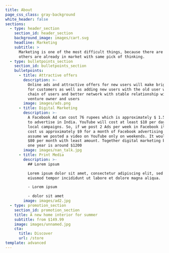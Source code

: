 ```yaml
---
title: About
page_css_class: gray-background
white_header: false
sections:
  - type: header_section
    section_id: header_section
    background_image: images/cart.svg
    headline: Marketing
    subtitle: >
      Marketing is one of the most difficult things, because there are many
      others are already in market with same pick of thinking.
  - type: bulletpoints_section
    section_id: bulletpoints_section
    bulletpoints:
      - title: Attractive offers
        description: >-
          Online ads and attractive offers for new users will make bright light
          for customers as well as adding new users with the old user will make
          chain of users and better network with stable relationship with the
          venture owner and users
        image: images/ads.png
      - title: Digital Marketing
        description: >-
          A Facebook Ad can cost 76 rupees which is approximately $ 1.5 per day
          to advertise in India. YouTube will cost at least $10 per day for
          local campaigns. So, if we post 2 Ads per week in Facebook it might
          cost us approximately $9 for a month of Facebook advertising. Also
          assume we posted a video on YouTube only on weekends. It would cost us
          $80 per month with least amount. Together digital marketing budget for
          one year is around $1200 
        image: images/nan_talk.jpg
      - title: Print Media
        description: >-
          ## Lorem ipsum

          Lorem ipsum dolor sit amet, consectetur adipiscing elit, sed do
          eiusmod tempor incididunt ut labore et dolore magna aliqua.

          - Lorem ipsum

          - dolor sit amet
        image: images/ad2.jpg
  - type: promotion_section
    section_id: promotion_section
    title: A new home interior for summer
    subtitle: from $149.99
    image: images/unnamed.jpg
    cta:
      title: Discover
      url: /store
template: advanced
---
```

